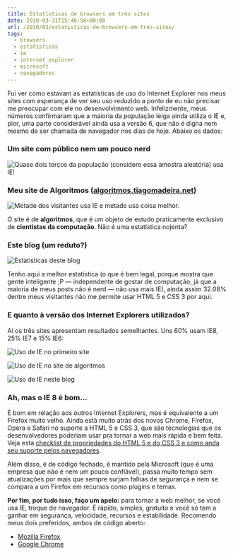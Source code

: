 ```yaml
---
title: Estatísticas de browsers em três sites
date: 2010-03-31T15:46:56+00:00
url: /2010/03/estatisticas-de-browsers-em-tres-sites/
tags:
  - browsers
  - estatísticas
  - ie
  - internet explorer
  - microsoft
  - navegadores
---
```


Fui ver como estavam as estatísticas de uso do Internet Explorer nos meus sites com esperança de ver seu uso reduzido a ponto de eu não precisar me preocupar com ele no desenvolvimento web. Infelizmente, meus números confirmaram que a maioria da população leiga ainda utiliza o IE e, pior, uma parte considerável ainda usa a versão 6, que não é digna nem mesmo de ser chamada de navegador nos dias de hoje. Abaixo os dados:

### Um site com público nem um pouco nerd

![Quase dois terços da população (considero essa amostra aleatória) usa IE!](/wp-content/uploads/2010/03/a1.png)

### Meu site de Algoritmos ([algoritmos.tiagomadeira.net][2])

![Metade dos visitantes usa IE e metade usa coisa melhor.](/wp-content/uploads/2010/03/a2.png)

O site é de **algoritmos**, que é um objeto de estudo praticamente exclusivo de **cientistas da computação**. Não é uma estatística nojenta?

### Este blog (um reduto?)

![Estatísticas deste blog](/wp-content/uploads/2010/03/a3.png)

Tenho aqui a melhor estatística (o que é bem legal, porque mostra que gente inteligente ;P — independente de gostar de computação, já que a maioria de meus posts não é nerd — não usa mais IE), ainda assim 32.08% dentre meus visitantes não me permite usar HTML 5 e CSS 3 por aqui.

### E quanto à versão dos Internet Explorers utilizados?

Aí os três sites apresentam resultados semelhantes. Uns 60% usam IE8, 25% IE7 e 15% IE6:

![Uso de IE no primeiro site](/wp-content/uploads/2010/03/b1.png)

![Uso de IE no site de algoritmos](/wp-content/uploads/2010/03/b2.png)

![Uso de IE neste blog](/wp-content/uploads/2010/03/b3.png)

### Ah, mas o IE 8 é bom…

É bom em relação aos outros Internet Explorers, mas é equivalente a um Firefox muito velho. Ainda está muito atrás dos novos Chrome, Firefox, Opera e Safari no suporte a HTML 5 e CSS 3, que são tecnologias que os desenvolvedores poderiam usar pra tornar a web mais rápida e bem feita. Veja esta [checklist de propriedades do HTML 5 e do CSS 3 e como anda seu suporte pelos navegadores][8].

Além disso, é de código fechado, é mantido pela Microsoft (que é uma empresa que não é nem um pouco confiável), passa muito tempo sem atualizações por mais que sempre surjam falhas de segurança e nem se compara a um Firefox em recursos como plugins e temas.

**Por fim, por tudo isso, faço um apelo:** para tornar a web melhor, se você usa IE, troque de navegador. É rápido, simples, gratuito e você só tem a ganhar em segurança, velocidade, recursos e estabilidade. Recomendo meus dois preferidos, ambos de código aberto:

- [Mozilla Firefox][9]
- [Google Chrome][10]

[2]: /tags/algoritmos/
[8]: http://www.findmebyip.com/litmus/#target-selector
[9]: http://www.getfirefox.com/
[10]: http://www.google.com/chrome/
